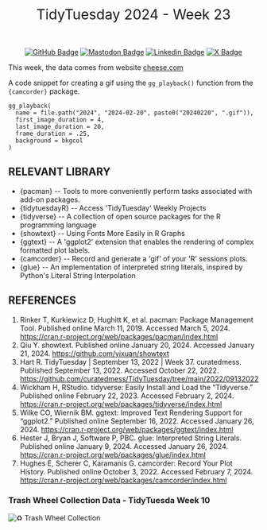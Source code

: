 <h1 style="font-weight:normal" align="center">
  &nbsp;TidyTuesday 2024 - Week 23&nbsp;
</h1>

<div align="center">
    
&nbsp;&nbsp;&nbsp;

[![GitHub Badge](https://img.shields.io/badge/github-181717?style=for-the-badge&logo=github&logoColor=white)](https://github.com/butames)
[![Mastodon Badge](https://img.shields.io/badge/mastodon-6364FF?style=for-the-badge&logo=mastodon&logoColor=white)](https://mastodon.cloud/@butames)
[![Linkedin Badge](https://img.shields.io/badge/linkedin-0A66C2?style=for-the-badge&logo=linkedin&logoColor=white)](https://linkedin.com/in/butames)
[![X Badge](https://img.shields.io/badge/x-000000?style=for-the-badge&logo=x&logoColor=white)](https://x.com/butames)

</div>


This week, the data comes from website [cheese.com](https://www.cheese.com/)

A code snippet for creating a gif using the `gg_playback()` function from the `{camcorder}` package.

```
gg_playback(
  name = file.path("2024", "2024-02-20", paste0("20240220", ".gif")),
  first_image_duration = 4,
  last_image_duration = 20,
  frame_duration = .25,
  background = bkgcol
)
```

## RELEVANT LIBRARY

- {pacman} -- Tools to more conveniently perform tasks associated with add-on packages. 
- {tidytuesdayR} -- Access 'TidyTuesday' Weekly Projects
- {tidyverse} --  A collection of open source packages for the R programming language
- {showtext} -- Using Fonts More Easily in R Graphs
- {ggtext} -- A 'ggplot2' extension that enables the rendering of complex formatted plot labels.
- {camcorder} -- Record and generate a 'gif' of your 'R' sessions plots.
- {glue} -- An implementation of interpreted string literals, inspired by Python's Literal String Interpolation


## REFERENCES
1. Rinker T, Kurkiewicz D, Hughitt K, et al. pacman: Package Management Tool. Published online March 11, 2019. Accessed March 5, 2024. https://cran.r-project.org/web/packages/pacman/index.html
2. Qiu Y. showtext. Published online January 20, 2024. Accessed January 21, 2024. https://github.com/yixuan/showtext
3. Hart R. TidyTuesday | September 13, 2022 | Week 37. curatedmess. Published September 13, 2022. Accessed October 22, 2022. https://github.com/curatedmess/TidyTuesday/tree/main/2022/09132022
4. Wickham H, RStudio. tidyverse: Easily Install and Load the “Tidyverse.” Published online February 22, 2023. Accessed February 2, 2024. https://cran.r-project.org/web/packages/tidyverse/index.html
5. Wilke CO, Wiernik BM. ggtext: Improved Text Rendering Support for “ggplot2.” Published online September 16, 2022. Accessed January 26, 2024. https://cran.r-project.org/web/packages/ggtext/index.html
6. Hester J, Bryan J, Software P, PBC. glue: Interpreted String Literals. Published online January 9, 2024. Accessed January 26, 2024. https://cran.r-project.org/web/packages/glue/index.html
7. Hughes E, Scherer C, Karamanis G. camcorder: Record Your Plot History. Published online October 3, 2022. Accessed February 7, 2024. https://cran.r-project.org/web/packages/camcorder/index.html

### Trash Wheel Collection Data - TidyTuesda Week 10
![♻️ Trash Wheel Collection](https://github.com/butames/tidytuesday/blob/main/2024/20240123wk10/barchart06032024.png)

